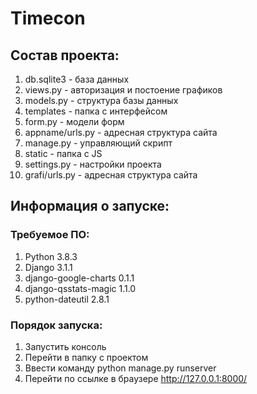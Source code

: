 # Timecon 

## Состав проекта: 
1. db.sqlite3 - база данных
2. views.py - авторизация и постоение графиков
3. models.py - структура базы данных
4. templates - папка с интерфейсом
5. form.py - модели форм
6. appname/urls.py - адресная структура сайта 
7. manage.py - управляющий скрипт
8. static - папка с JS 
9. settings.py - настройки проекта
10. grafi/urls.py - адресная структура сайта 

## Информация о запуске:

### Требуемое ПО:
1. Python 3.8.3
2. Django 3.1.1
3. django-google-charts 0.1.1
4. django-qsstats-magic 1.1.0
5. python-dateutil 2.8.1

### Порядок запуска:
1. Запустить консоль
2. Перейти в папку с проектом 
3. Ввести команду python manage.py runserver
4. Перейти по ссылке в браузере http://127.0.0.1:8000/
